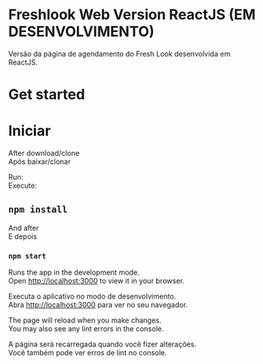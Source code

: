# Freshlook Web Version ReactJS (EM DESENVOLVIMENTO)
Versão da página de agendamento do Fresh Look desenvolvida em ReactJS.

# Get started
# Iniciar

After download/clone\
Após baixar/clonar

 Run:\
 Execute: 
## `npm install`

And after\
E depois

### `npm start`

Runs the app in the development mode.\
Open [http://localhost:3000](http://localhost:3000) to view it in your browser.


Executa o aplicativo no modo de desenvolvimento.\
Abra [http://localhost:3000](http://localhost:3000) para ver no seu navegador.

The page will reload when you make changes.\
You may also see any lint errors in the console.

A página será recarregada quando você fizer alterações.\
Você também pode ver erros de lint no console.

